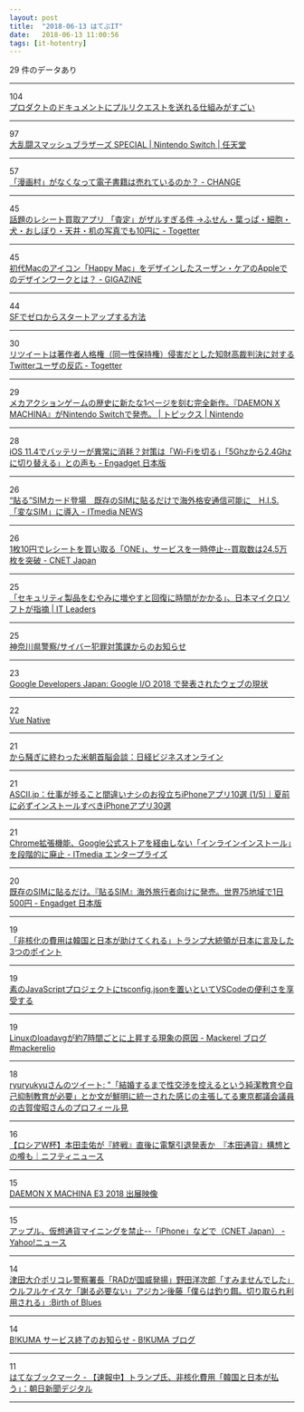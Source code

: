```yaml
---
layout: post
title:  "2018-06-13 はてぶIT"
date:   2018-06-13 11:00:56
tags: [it-hotentry]
---
```

29 件のデータあり

<hr><div class="row">
<div class="col-1"><span class="badge badge-pill badge-success h2">104</span></div>
<div class="col-11"><a href='https://qiita.com/amay077/items/8823376f307235a7f651' target='_blank'>プロダクトのドキュメントにプルリクエストを送れる仕組みがすごい</a></div>
</div>
<hr>
<div class="row">
<div class="col-1"><span class="badge badge-pill badge-success h2">97</span></div>
<div class="col-11"><a href='https://www.smashbros.com/ja_JP/index.html' target='_blank'>大乱闘スマッシュブラザーズ SPECIAL | Nintendo Switch | 任天堂</a></div>
</div>
<hr>
<div class="row">
<div class="col-1"><span class="badge badge-pill badge-success h2">57</span></div>
<div class="col-11"><a href='http://www.misokichi.com/chinge/2018/06/post-301.html' target='_blank'>「漫画村」がなくなって電子書籍は売れているのか？ - CHANGE</a></div>
</div>
<hr>
<div class="row">
<div class="col-1"><span class="badge badge-pill badge-success h2">45</span></div>
<div class="col-11"><a href='https://togetter.com/li/1236562' target='_blank'>話題のレシート買取アプリ 「査定」がザルすぎる件 →ふせん・葉っぱ・細胞・犬・おしぼり・天井・机の写真でも10円に - Togetter</a></div>
</div>
<hr>
<div class="row">
<div class="col-1"><span class="badge badge-pill badge-success h2">45</span></div>
<div class="col-11"><a href='https://gigazine.net/news/20180612-susan-kare-design-work-for-apple/' target='_blank'>初代Macのアイコン「Happy Mac」をデザインしたスーザン・ケアのAppleでのデザインワークとは？ - GIGAZINE</a></div>
</div>
<hr>
<div class="row">
<div class="col-1"><span class="badge badge-pill badge-success h2">44</span></div>
<div class="col-11"><a href='https://www.sfjpstartup.com/' target='_blank'>SFでゼロからスタートアップする方法</a></div>
</div>
<hr>
<div class="row">
<div class="col-1"><span class="badge badge-pill badge-success h2">30</span></div>
<div class="col-11"><a href='https://togetter.com/li/1236554' target='_blank'>リツイートは著作者人格権（同一性保持権）侵害だとした知財高裁判決に対するTwitterユーザの反応 - Togetter</a></div>
</div>
<hr>
<div class="row">
<div class="col-1"><span class="badge badge-pill badge-success h2">29</span></div>
<div class="col-11"><a href='https://topics.nintendo.co.jp/c/article/05a3b6b7-6869-11e8-b9c0-063b7ac45a6d.html' target='_blank'>メカアクションゲームの歴史に新たな1ページを刻む完全新作。『DAEMON X MACHINA』がNintendo Switchで発売。 | トピックス | Nintendo</a></div>
</div>
<hr>
<div class="row">
<div class="col-1"><span class="badge badge-pill badge-success h2">28</span></div>
<div class="col-11"><a href='https://japanese.engadget.com/2018/06/12/ios-11-4-wi-fi-5ghz-2-4ghz/' target='_blank'>iOS 11.4でバッテリーが異常に消耗？対策は「Wi-Fiを切る」「5Ghzから2.4Ghzに切り替える」との声も - Engadget 日本版</a></div>
</div>
<hr>
<div class="row">
<div class="col-1"><span class="badge badge-pill badge-success h2">26</span></div>
<div class="col-11"><a href='http://www.itmedia.co.jp/news/articles/1806/12/news100.html' target='_blank'>“貼る”SIMカード登場　既存のSIMに貼るだけで海外格安通信可能に　H.I.S.「変なSIM」に導入 - ITmedia NEWS</a></div>
</div>
<hr>
<div class="row">
<div class="col-1"><span class="badge badge-pill badge-success h2">26</span></div>
<div class="col-11"><a href='https://japan.cnet.com/article/35120737/' target='_blank'>1枚10円でレシートを買い取る「ONE」、サービスを一時停止--買取数は24.5万枚を突破 - CNET Japan</a></div>
</div>
<hr>
<div class="row">
<div class="col-1"><span class="badge badge-pill badge-success h2">25</span></div>
<div class="col-11"><a href='https://it.impressbm.co.jp/articles/-/16234' target='_blank'>「セキュリティ製品をむやみに増やすと回復に時間がかかる」、日本マイクロソフトが指摘 | IT Leaders</a></div>
</div>
<hr>
<div class="row">
<div class="col-1"><span class="badge badge-pill badge-success h2">25</span></div>
<div class="col-11"><a href='https://www.police.pref.kanagawa.jp/mes/mesd7003.htm' target='_blank'>神奈川県警察/サイバー犯罪対策課からのお知らせ</a></div>
</div>
<hr>
<div class="row">
<div class="col-1"><span class="badge badge-pill badge-success h2">23</span></div>
<div class="col-11"><a href='https://developers-jp.googleblog.com/2018/06/the-state-of-web-at-google-io-2018.html?m=1' target='_blank'>Google Developers Japan: Google I/O 2018 で発表されたウェブの現状</a></div>
</div>
<hr>
<div class="row">
<div class="col-1"><span class="badge badge-pill badge-success h2">22</span></div>
<div class="col-11"><a href='https://vue-native.io/' target='_blank'>Vue Native</a></div>
</div>
<hr>
<div class="row">
<div class="col-1"><span class="badge badge-pill badge-success h2">21</span></div>
<div class="col-11"><a href='http://business.nikkeibp.co.jp/atcl/report/15/226331/061200185/' target='_blank'>から騒ぎに終わった米朝首脳会談：日経ビジネスオンライン</a></div>
</div>
<hr>
<div class="row">
<div class="col-1"><span class="badge badge-pill badge-success h2">21</span></div>
<div class="col-11"><a href='http://ascii.jp/elem/000/001/687/1687813/' target='_blank'>ASCII.jp：仕事が捗ること間違いナシのお役立ちiPhoneアプリ10選 (1/5)｜夏前に必ずインストールすべきiPhoneアプリ30選</a></div>
</div>
<hr>
<div class="row">
<div class="col-1"><span class="badge badge-pill badge-success h2">21</span></div>
<div class="col-11"><a href='http://www.itmedia.co.jp/enterprise/articles/1806/13/news072.html' target='_blank'>Chrome拡張機能、Google公式ストアを経由しない「インラインインストール」を段階的に廃止 - ITmedia エンタープライズ</a></div>
</div>
<hr>
<div class="row">
<div class="col-1"><span class="badge badge-pill badge-success h2">20</span></div>
<div class="col-11"><a href='https://japanese.engadget.com/2018/06/12/sim-sim-75-1-500/' target='_blank'>既存のSIMに貼るだけ。『貼るSIM』海外旅行者向けに発売。世界75地域で1日500円 - Engadget 日本版</a></div>
</div>
<hr>
<div class="row">
<div class="col-1"><span class="badge badge-pill badge-success h2">19</span></div>
<div class="col-11"><a href='https://www.buzzfeed.com/jp/saoriibuki/trump-on-japan' target='_blank'>「非核化の費用は韓国と日本が助けてくれる」トランプ大統領が日本に言及した3つのポイント</a></div>
</div>
<hr>
<div class="row">
<div class="col-1"><span class="badge badge-pill badge-success h2">19</span></div>
<div class="col-11"><a href='https://qiita.com/terrierscript/items/a9826bc58d550d1b2764' target='_blank'>素のJavaScriptプロジェクトにtsconfig.jsonを置いといてVSCodeの便利さを享受する</a></div>
</div>
<hr>
<div class="row">
<div class="col-1"><span class="badge badge-pill badge-success h2">19</span></div>
<div class="col-11"><a href='https://mackerel.io/ja/blog/entry/tech/high-loadavg-every-7-hours' target='_blank'>Linuxのloadavgが約7時間ごとに上昇する現象の原因 - Mackerel ブログ #mackerelio</a></div>
</div>
<hr>
<div class="row">
<div class="col-1"><span class="badge badge-pill badge-success h2">18</span></div>
<div class="col-11"><a href='http://twitter.com/ryuryukyu/status/1006009193004847104' target='_blank'>ryuryukyuさんのツイート: "「結婚するまで性交渉を控えるという純潔教育や自己抑制教育が必要」とか文が鮮明に統一された感じの主張してる東京都議会議員の古賀俊昭さんのプロフィール見</a></div>
</div>
<hr>
<div class="row">
<div class="col-1"><span class="badge badge-pill badge-success h2">16</span></div>
<div class="col-11"><a href='https://news.nifty.com/article/sports/soccer/12104-106061/' target='_blank'>【ロシアW杯】本田圭佑が『終戦』直後に電撃引退発表か　『本田通貨』構想との噂も｜ニフティニュース</a></div>
</div>
<hr>
<div class="row">
<div class="col-1"><span class="badge badge-pill badge-success h2">15</span></div>
<div class="col-11"><a href='http://www.youtube.com/watch?v=XGYr5KmE40E' target='_blank'>DAEMON X MACHINA E3 2018 出展映像</a></div>
</div>
<hr>
<div class="row">
<div class="col-1"><span class="badge badge-pill badge-success h2">15</span></div>
<div class="col-11"><a href='https://headlines.yahoo.co.jp/hl?a=20180612-35120658-cnetj-sci' target='_blank'>アップル、仮想通貨マイニングを禁止--「iPhone」などで（CNET Japan） - Yahoo!ニュース</a></div>
</div>
<hr>
<div class="row">
<div class="col-1"><span class="badge badge-pill badge-success h2">14</span></div>
<div class="col-11"><a href='http://birthofblues.livedoor.biz/archives/51686582.html' target='_blank'>津田大介ポリコレ警察署長「RADが国威発揚」野田洋次郎「すみませんでした」ウルフルケイスケ「謝る必要ない」アジカン後藤「僕らは釣り餌。切り取られ利用される」:Birth of Blues</a></div>
</div>
<hr>
<div class="row">
<div class="col-1"><span class="badge badge-pill badge-success h2">14</span></div>
<div class="col-11"><a href='http://bkumagirls.hatenastaff.com/entry/2018/06/12/144009' target='_blank'>B!KUMA サービス終了のお知らせ - B!KUMA ブログ</a></div>
</div>
<hr>
<div class="row">
<div class="col-1"><span class="badge badge-pill badge-success h2">11</span></div>
<div class="col-11"><a href='http://b.hatena.ne.jp/entry/s/www.asahi.com/articles/ASL6D4J2VL6DUHBI02J.html' target='_blank'>はてなブックマーク - 【速報中】トランプ氏、非核化費用「韓国と日本が払う」：朝日新聞デジタル</a></div>
</div>
<hr>

